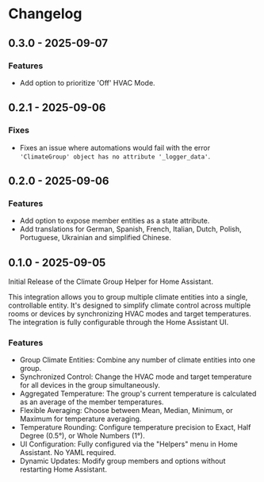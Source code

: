 # Changelog

## 0.3.0 - 2025-09-07

### Features

*   Add option to prioritize 'Off' HVAC Mode.


## 0.2.1 - 2025-09-06

### Fixes

*   Fixes an issue where automations would fail with the error `'ClimateGroup' object has no attribute '_logger_data'`.

## 0.2.0 - 2025-09-06

### Features

*   Add option to expose member entities as a state attribute.
*   Add translations for German, Spanish, French, Italian, Dutch, Polish, Portuguese, Ukrainian and simplified Chinese.

## 0.1.0 - 2025-09-05

Initial Release of the Climate Group Helper for Home Assistant.

This integration allows you to group multiple climate entities into a single, controllable entity.
It's designed to simplify climate control across multiple rooms or devices by synchronizing HVAC modes and target temperatures. The integration is fully configurable through the Home Assistant UI.

### Features

*   Group Climate Entities: Combine any number of climate entities into one group.
*   Synchronized Control: Change the HVAC mode and target temperature for all devices in the group simultaneously.
*   Aggregated Temperature: The group's current temperature is calculated as an average of the member temperatures.
*   Flexible Averaging: Choose between Mean, Median, Minimum, or Maximum for temperature averaging.
*   Temperature Rounding: Configure temperature precision to Exact, Half Degree (0.5°), or Whole Numbers (1°).
*   UI Configuration: Fully configured via the "Helpers" menu in Home Assistant. No YAML required.
*   Dynamic Updates: Modify group members and options without restarting Home Assistant.
